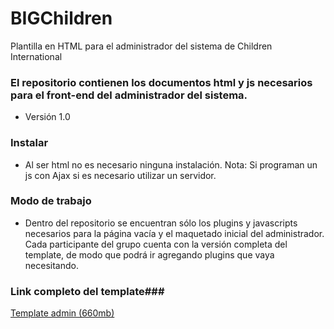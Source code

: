# BIGChildren #

Plantilla en HTML para el administrador del sistema de Children International

### El repositorio contienen los documentos html y js necesarios para el front-end del administrador del sistema.  ###

* Versión 1.0

### Instalar ###

* Al ser html no es necesario ninguna instalación. Nota: Si programan un js con Ajax si es necesario utilizar un servidor.

### Modo de trabajo ###

* Dentro del repositorio se encuentran sólo los plugins y javascripts necesarios para la página vacía y el maquetado inicial del administrador. Cada participante del grupo cuenta con la versión completa del template, de modo que podrá ir agregando plugins que vaya necesitando. 


### Link completo del template###
[Template admin (660mb)](https://drive.google.com/open?id=0B_KBnkAS6hWtVXFpQk9vN25jZ2s)